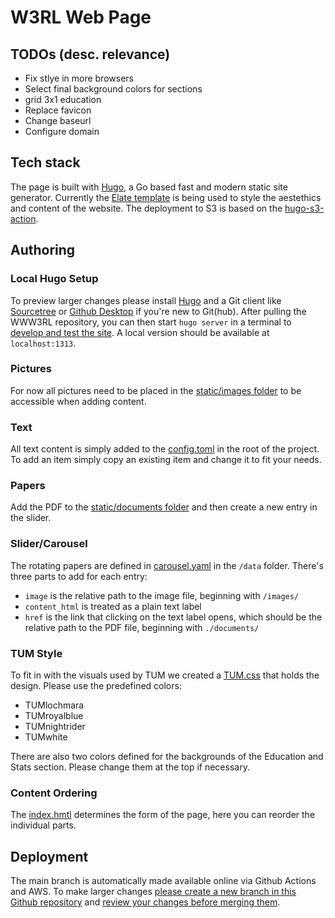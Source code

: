 # W3RL Web Page

## TODOs (desc. relevance)

 - Fix stlye in more browsers
 - Select final background colors for sections
 - grid 3x1 education
 - Replace favicon
 - Change baseurl
 - Configure domain

## Tech stack
The page is built with [Hugo](https://github.com/gohugoio/hugo), a Go based fast and modern static site generator. Currently the [Elate template](https://github.com/saey55/hugo-elate-theme/) is being used to style the aestethics and content of the website. The deployment to S3 is based on the [hugo-s3-action](https://github.com/plopcas/hugo-s3-action).

## Authoring

### Local Hugo Setup
To preview larger changes please install [Hugo](https://gohugo.io/installation/) and a Git client like [Sourcetree](https://www.sourcetreeapp.com/) or [Github Desktop](https://desktop.github.com/) if you're new to Git(hub). After pulling the WWW3RL repository, you can then start `hugo server` in a terminal to [develop and test the site](https://gohugo.io/getting-started/usage/#develop-and-test-your-site). A local version should be available at `localhost:1313`.

### Pictures
For now all pictures need to be placed in the [static/images folder](./static/images/) to be accessible when adding content.

### Text
All text content is simply added to the [config.toml](./config.toml) in the root of the project. To add an item simply copy an existing item and change it to fit your needs.

### Papers
Add the PDF to the [static/documents folder](./static/documents/) and then create a new entry in the slider.

### Slider/Carousel
The rotating papers are defined in [carousel.yaml](./data/carousel.yaml) in the `/data` folder. There's three parts to add for each entry:

 - `image` is the relative path to the image file, beginning with `/images/`
 - `content_html` is treated as a plain text label
 - `href` is the link that clicking on the text label opens, which should be the relative path to the PDF file, beginning with `./documents/`

### TUM Style
To fit in with the visuals used by TUM we created a [TUM.css](./themes/hugo-elate-theme/static/css/tum.css) that holds the design. Please use the predefined colors:

 - TUMlochmara
 - TUMroyalblue
 - TUMnightrider
 - TUMwhite

There are also two colors defined for the backgrounds of the Education and Stats section. Please change them at the top if necessary.

### Content Ordering
The [index.hmtl](./themes/hugo-elate-theme/layouts/index.html) determines the form of the page, here you can reorder the individual parts.

## Deployment
The main branch is automatically made available online via Github Actions and AWS. To make larger changes [please create a new branch in this Github repository](https://docs.github.com/en/pull-requests/collaborating-with-pull-requests/proposing-changes-to-your-work-with-pull-requests/creating-and-deleting-branches-within-your-repository) and [review your changes before merging them](https://docs.github.com/en/pull-requests/collaborating-with-pull-requests/proposing-changes-to-your-work-with-pull-requests/creating-a-pull-request).

